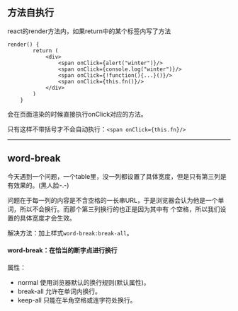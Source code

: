 ## 方法自执行
react的render方法内，如果return中的某个标签内写了方法


    render() {
            return (
                <div>
                    <span onClick={alert("winter")}/>
                    <span onClick={console.log("winter")}/>
                    <span onClick={!function(){...}()}/>
                    <span onClick={this.fn()}/>
                </div>
            )
        }
        
会在页面渲染的时候直接执行onClick对应的方法。

只有这样不带括号才不会自动执行：`<span onClick={this.fn}/>`

- - -
## word-break
今天遇到一个问题，一个table里，没一列都设置了具体宽度，但是只有第三列是有效果的。(黑人脸-.-)

问题在于每一列的内容是不含空格的一长串URL，于是浏览器会认为他是一个单词，所以不会换行。而那个第三列换行的也正是因为其中有
个空格，所以我们设置的具体宽度才会生效。

解决方法：加上样式`word-break:break-all`。

#### word-break：在恰当的断字点进行换行

属性：

- normal	使用浏览器默认的换行规则(默认属性)。
- break-all	允许在单词内换行。
- keep-all	只能在半角空格或连字符处换行。
